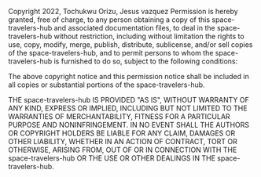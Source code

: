Copyright 2022, Tochukwu Orizu, Jesus vazquez
Permission is hereby granted, free of charge, to any person obtaining a copy of this space-travelers-hub and associated documentation files, to deal in the space-travelers-hub without restriction, including without limitation the rights to use, copy, modify, merge, publish, distribute, sublicense, and/or sell copies of the space-travelers-hub, and to permit persons to whom the space-travelers-hub is furnished to do so, subject to the following conditions:

The above copyright notice and this permission notice shall be included in all copies or substantial portions of the space-travelers-hub.

THE space-travelers-hub IS PROVIDED "AS IS", WITHOUT WARRANTY OF ANY KIND, EXPRESS OR IMPLIED, INCLUDING BUT NOT LIMITED TO THE WARRANTIES OF MERCHANTABILITY, FITNESS FOR A PARTICULAR PURPOSE AND NONINFRINGEMENT. IN NO EVENT SHALL THE AUTHORS OR COPYRIGHT HOLDERS BE LIABLE FOR ANY CLAIM, DAMAGES OR OTHER LIABILITY, WHETHER IN AN ACTION OF CONTRACT, TORT OR OTHERWISE, ARISING FROM, OUT OF OR IN CONNECTION WITH THE space-travelers-hub OR THE USE OR OTHER DEALINGS IN THE space-travelers-hub.